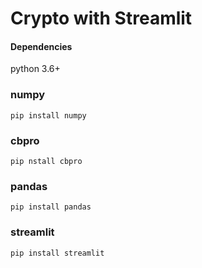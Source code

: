 # Crypto with Streamlit


#### Dependencies
python 3.6+

### numpy  
`pip install numpy`  

### cbpro  
`pip nstall cbpro`

### pandas  
`pip install pandas`  
  
### streamlit  
`pip install streamlit`
